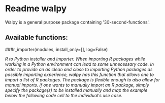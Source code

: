 # Readme walpy
Walpy is a general purpose package containing '30-second-functions'.

## Available functions:
###r_importer(modules, install_only=[], log=False)

_R to Python installer and importer. When importing R packages while working in a Python environment can lead to some unnecessary code. In order to provide an as clean and close to importing Python packages as possible importing experience, walpy has this function that allows one to import a list of R packages. The package is flexible enough to also allow for manual imports. If one wants to manually import an R package, simply specify the package(s) to be installed manually and map the example below the following code cell to the individual's use case._

